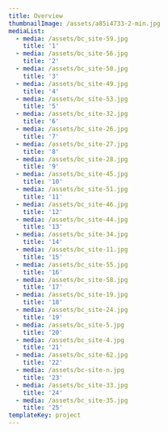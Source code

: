 ```yaml
---
title: Overview
thumbnailImage: /assets/a85i4733-2-min.jpg
mediaList:
  - media: /assets/bc_site-59.jpg
    title: '1'
  - media: /assets/bc_site-56.jpg
    title: '2'
  - media: /assets/bc_site-50.jpg
    title: '3'
  - media: /assets/bc_site-49.jpg
    title: '4'
  - media: /assets/bc_site-53.jpg
    title: '5'
  - media: /assets/bc_site-32.jpg
    title: '6'
  - media: /assets/bc_site-26.jpg
    title: '7'
  - media: /assets/bc_site-27.jpg
    title: '8'
  - media: /assets/bc_site-28.jpg
    title: '9'
  - media: /assets/bc_site-45.jpg
    title: '10'
  - media: /assets/bc_site-51.jpg
    title: '11'
  - media: /assets/bc_site-46.jpg
    title: '12'
  - media: /assets/bc_site-44.jpg
    title: '13'
  - media: /assets/bc_site-34.jpg
    title: '14'
  - media: /assets/bc_site-11.jpg
    title: '15'
  - media: /assets/bc_site-55.jpg
    title: '16'
  - media: /assets/bc_site-58.jpg
    title: '17'
  - media: /assets/bc_site-19.jpg
    title: '18'
  - media: /assets/bc_site-24.jpg
    title: '19'
  - media: /assets/bc_site-5.jpg
    title: '20'
  - media: /assets/bc_site-4.jpg
    title: '21'
  - media: /assets/bc_site-62.jpg
    title: '22'
  - media: /assets/bc-site-n.jpg
    title: '23'
  - media: /assets/bc_site-33.jpg
    title: '24'
  - media: /assets/bc_site-35.jpg
    title: '25'
templateKey: project
---
```


